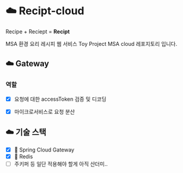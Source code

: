 # :cloud: Recipt-cloud
Recipe + Reciept = **Recipt**

MSA 환경 요리 레시피 웹 서비스 Toy Project MSA cloud 레포지토리 입니다.

## :cloud: Gateway



### 역할

- [x] 요청에 대한 accessToken 검증 및 디코딩
- [x] 마이크로서비스로 요청 분산



## :cloud: 기술 스택

- [x] :door: Spring Cloud Gateway
- [x] 🛑 Redis
- [ ] 주키퍼 등 일단 적용해야 할게 아직 산더미..
